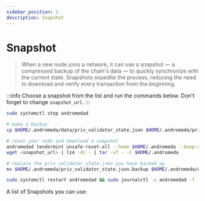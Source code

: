 ```yaml
---
sidebar_position: 1
description: Snapshot
---
```


# Snapshot

> When a new node joins a network, it can use a snapshot — a compressed backup of the chain's data — to quickly synchronize with the current state. Snapshots expedite the process, reducing the need to download and verify every transaction from the beginning.

:::info
Choose a snapshot from the list and run the commands below. Don't forget to change `snapshot_url`.
:::

```bash
sudo systemctl stop andromedad

# make a backup
cp $HOME/.andromeda/data/priv_validator_state.json $HOME/.andromeda/priv_validator_state.json.backup 

# reset your node and download a snapshot
andromedad tendermint unsafe-reset-all --home $HOME/.andromeda --keep-addr-book 
wget <snapshot_url> | lz4 -dc - | tar -xf - -C $HOME/.andromeda

# replace the priv_validator_state.json you have backed up
mv $HOME/.andromeda/priv_validator_state.json.backup $HOME/.andromeda/data/priv_validator_state.json 

sudo systemctl restart andromedad && sudo journalctl -u andromedad -f -o cat
```

A list of Snapshots you can use: